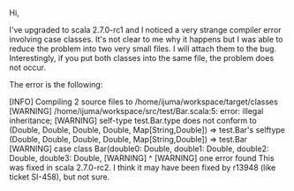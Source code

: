Hi,

I've upgraded to scala 2.7.0-rc1 and I noticed a very strange compiler error involving case classes. It's not clear to me why it happens but I was able to reduce the problem into two very small files. I will attach them to the bug. Interestingly, if you put both classes into the same file, the problem does not occur.

The error is the following:

[INFO] Compiling 2 source files to /home/ijuma/workspace/target/classes
[WARNING] /home/ijuma/workspace/src/test/Bar.scala:5: error: illegal inheritance;
[WARNING]  self-type test.Bar.type does not conform to (Double, Double, Double, Double, Map[String,Double]) => test.Bar's selftype (Double, Double, Double, Double, Map[String,Double]) => test.Bar
[WARNING] case class Bar(double0: Double, double1: Double, double2: Double, double3: Double,
[WARNING]            ^
[WARNING] one error found
This was fixed in scala 2.7.0-rc2. I think it may have been fixed by r13948 (like ticket SI-458), but not sure.
